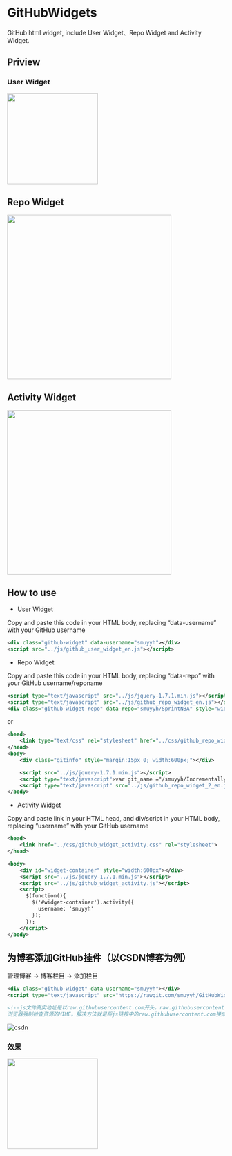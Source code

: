 # GitHubWidgets
GitHub html widget, include User Widget、Repo Widget and Activity Widget.

## Priview
### User Widget
<img src="https://github.com/smuyyh/GitHubWidgets/blob/master/screenshot/github_user_1.png?raw=true" width=210/>

## Repo Widget
<img src="https://github.com/smuyyh/GitHubWidgets/blob/master/screenshot/github_repo_1.png?raw=true" width=380/>

## Activity Widget
<img src="https://github.com/smuyyh/GitHubWidgets/blob/master/screenshot/github_activity_1.png?raw=true" width=380/>

## How to use
- User Widget

Copy and paste this code in your HTML body, replacing “data-username” with your GitHub username
```xml
<div class="github-widget" data-username="smuyyh"></div>
<script src="../js/github_user_widget_en.js"></script>
```

- Repo Widget

Copy and paste this code in your HTML body, replacing “data-repo” with your GitHub username/reponame
```xml
<script type="text/javascript" src="../js/jquery-1.7.1.min.js"></script>
<script type="text/javascript" src="../js/github_repo_widget_en.js"></script>
<div class="github-widget-repo" data-repo="smuyyh/SprintNBA" style="width:600px"></div>
```
or
```xml
<head>
    <link type="text/css" rel="stylesheet" href="../css/github_repo_widget_2.css"/>
</head>
<body>
    <div class="gitinfo" style="margin:15px 0; width:600px;"></div>

    <script src="../js/jquery-1.7.1.min.js"></script>
    <script type="text/javascript">var git_name ="/smuyyh/IncrementallyUpdate"</script>
    <script type="text/javascript" src="../js/github_repo_widget_2_en.js"></script>
</body>
```

- Activity Widget

Copy and paste link in your HTML head, and div/script in your HTML body, replacing “username” with your GitHub username
```xml
<head>
    <link href="../css/github_widget_activity.css" rel="stylesheet">
</head>

<body>
    <div id="widget-container" style="width:600px"></div>
    <script src="../js/jquery-1.7.1.min.js"></script>
    <script src="../js/github_widget_activity.js"></script>
    <script>
      $(function(){
        $('#widget-container').activity({
          username: 'smuyyh'
        });
      });
    </script>
</body>
```

## 为博客添加GitHub挂件（以CSDN博客为例）
管理博客 -> 博客栏目 -> 添加栏目
```xml
<div class="github-widget" data-username="smuyyh"></div>
<script type="text/javascript" src="https://rawgit.com/smuyyh/GitHubWidgets/master/js/github_user_widget_en.js"></script>

<!--js文件真实地址是以raw.githubusercontent.com开头，raw.githubusercontent.com在Response中设置了X-Content-Type-Options:nosniff ，
浏览器强制检查资源的MIME。解决方法就是将js链接中的raw.githubusercontent.com换成rawgit.com。  -->
```
![csdn](https://github.com/smuyyh/GitHubWidgets/blob/master/screenshot/csdn_widget_1.png?raw=true)

### 效果

<img src="https://github.com/smuyyh/GitHubWidgets/blob/master/screenshot/csdn_widget_2.png?raw=true" width=210/>
